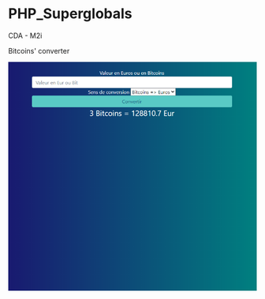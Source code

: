 # PHP_Superglobals

CDA - M2i

Bitcoins' converter

![alt text](https://github.com/NunMimYa/PHP_Superglobals/blob/main/Sample.PNG?raw=true)
